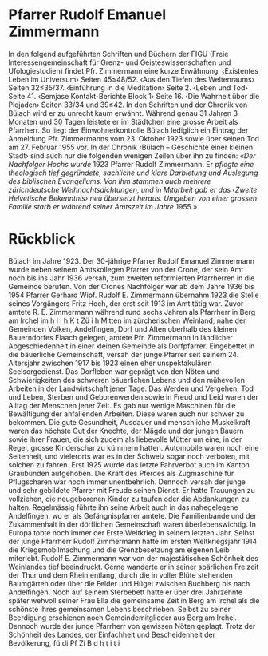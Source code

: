 # Pfarrer Rudolf Emanuel Zimmermann
In den folgend aufgeführten Schriften und Büchern der FIGU (Freie Interessengemeinschaft für Grenz- und Geisteswissenschaften und Ufologiestudien) findet Pfr. Zimmermann eine kurze Erwähnung.
‹Existentes Leben im Universum› Seiten 45≤48/52. ‹Aus den Tiefen des Weltenraums› Seiten 32≤35/37. ‹Einführung in die Meditation› Seite 2. ‹Leben und Tod› Seite 41. ‹Semjase Kontakt-Berichte Block 1› Seite 16. ‹Die Wahrheit über die Plejaden› Seiten 33/34 und 39≤42.
In den Schriften und der Chronik von Bülach wird er zu unrecht kaum erwähnt. Während genau 31 Jahren 3 Monaten und 30 Tagen leistete er im Städtchen eine grosse Arbeit als Pfarrherr. So liegt der Einwohnerkontrolle Bülach lediglich ein Eintrag der Anmeldung Pfr. Zimmermanns vom 23. Oktober 1923 sowie über seinen Tod am 27. Februar 1955 vor. In der Chronik ‹Bülach – Geschichte einer kleinen Stadt› sind auch nur die folgenden wenigen Zeilen über ihn zu finden: _«Der Nachfolger Hochs wurde_ 1923 Pfarrer Rudolf Zimmermann. Er _pflegte eine theologisch tief gegründete, sachliche und klare Darbietung_ _und Auslegung des biblischen Evangeliums. Von ihm stammen auch_ _mehrere zürichdeutsche Weihnachtsdichtungen, und in Mitarbeit gab_ _er das ‹Zweite Helvetische Bekenntnis› neu übersetzt heraus. Umgeben_ _von einer grossen Familie starb er während seiner Amtszeit im Jahre_ 1955.»
# Rückblick
Bülach im Jahre 1923. Der 30-jährige Pfarrer Rudolf Emanuel Zimmermann wurde neben seinem Amtskollegen Pfarrer von der Crone, der sein Amt noch bis ins Jahr 1936 versah, zum zweiten reformierten Pfarrherren in die Gemeinde berufen. Von der Crones Nachfolger war ab dem Jahre 1936 bis 1954 Pfarrer Gerhard Wipf. Rudolf E. Zimmermann übernahm 1923 die Stelle seines Vorgängers Fritz Hoch, der erst seit 1913 im Amt tätig war. Zuvor amtete R. E. Zimmermann während rund sechs Jahren als Pfarrherr in Berg am Irchel im h i i h K t Zü i h Mitten im zürcherischen Weinland, nahe der Gemeinden Volken, Andelfingen, Dorf und Alten oberhalb des kleinen Bauerndorfes Flaach gelegen, amtete Pfr. Zimmermann in ländlicher Abgeschiedenheit in einer kleinen Gemeinde als Dorfpfarrer. Eingebettet in die bäuerliche Gemeinschaft, versah der junge Pfarrer seit seinem 24. Altersjahr zwischen 1917 bis 1923 einen eher unspektakulären Seelsorgedienst. Das Dorfleben war geprägt von den Nöten und Schwierigkeiten des schweren bäuerlichen Lebens und den mühevollen Arbeiten in der Landwirtschaft jener Tage. Das Werden und Vergehen, Tod und Leben, Sterben und Geborenwerden sowie in Freud und Leid waren der Alltag der Menschen jener Zeit. Es gab nur wenige Maschinen für die Bewältigung der anfallenden Arbeiten. Diese waren auch nur schwer zu bekommen. Die gute Gesundheit, Ausdauer und menschliche Muskelkraft waren das höchste Gut der Knechte, der Mägde und der jungen Bauern sowie ihrer Frauen, die sich zudem als liebevolle Mütter um eine, in der Regel, grosse Kinderschar zu kümmern hatten.
Automobile waren noch eine Seltenheit, und vielerorts war es in der Schweiz sogar noch verboten, mit solchen zu fahren. Erst 1925 wurde das letzte Fahrverbot auch im Kanton Graubünden aufgehoben. Die Kraft des Pferdes als Zugmaschine für Pflugscharen war noch immer unentbehrlich. Dennoch versah der junge und sehr gebildete Pfarrer mit Freude seinen Dienst. Er hatte Trauungen zu vollziehen, die neugeborenen Kinder zu taufen oder die Abdankungen zu halten. Regelmässig führte ihn seine Arbeit auch in das nahegelegene Andelfingen, wo er als Gefängnispfarrer amtete. Die Familienbande und der Zusammenhalt in der dörflichen Gemeinschaft waren überlebenswichtig. In Europa tobte noch immer der Erste Weltkrieg in seinem letzten Jahr. Selbst der junge Pfarrherr Rudolf Zimmermann hatte im ersten Weltkriegsjahr 1914 die Kriegsmobilmachung und die Grenzbesetzung am eigenen Leib miterlebt.
Rudolf E. Zimmermann war von der majestätischen Schönheit des Weinlandes tief beeindruckt. Gerne wanderte er in seiner spärlichen Freizeit der Thur und dem Rhein entlang, durch die in voller Blüte stehenden Baumgärten oder über die Felder und Hügel zwischen Buchberg bis nach Andelfingen.
Noch auf seinem Sterbebett hatte er über drei Jahrzehnte später wehvoll seiner Frau Ella die gemeinsame Zeit in Berg am Irchel als die schönste ihres gemeinsamen Lebens beschrieben. Selbst zu seiner Beerdigung erschienen noch Gemeindemitglieder aus Berg am Irchel.
Dennoch wurde der junge Pfarrherr von gewissen Nöten geplagt. Trotz der Schönheit des Landes, der Einfachheit und Bescheidenheit der Bevölkerung, fü di Pf Zi B d h t i t i